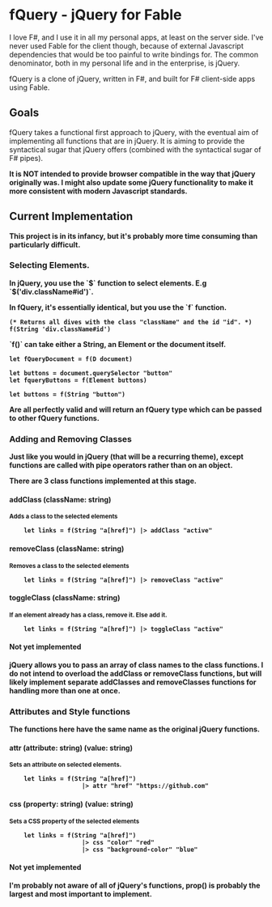 ﻿# fQuery - jQuery for Fable

<p>
	I love F#, and I use it in all my personal apps, at least on the server side. I've never used Fable for the client though,
	because of external Javascript dependencies that would be too painful to write bindings for. The common denominator, both in my personal life
	and in the enterprise, is jQuery.
</p>

<p>
	fQuery is a clone of jQuery, written in F#, and built for F# client-side apps using Fable. 
</p>

## Goals
<p>
	fQuery takes a functional first approach to jQuery, with the eventual aim of implementing all functions that are in jQuery. 
	It is aiming to provide the syntactical sugar that jQuery offers (combined with the syntactical sugar of F# pipes).
</p>

<p>
	<b>It is <b>NOT</b> intended to provide browser compatible in the way that jQuery originally was. 
	I might also update some jQuery functionality to make it more consistent with modern Javascript standards.
</p>


## Current Implementation
<p>
	This project is in its infancy, but it's probably more time consuming than particularly difficult.
<p>

### Selecting Elements.

<p>In jQuery, you use the `$` function to select elements. E.g `$('div.className#id')`.</p>
<p>In fQuery, it's essentially identical, but you use the `f` function.

```
(* Returns all dives with the class "className" and the id "id". *)
f(String 'div.className#id')
```

<p>`f()` can take either a String, an Element or the document itself.</p>

```
let fQueryDocument = f(D document)

let buttons = document.querySelector "button"
let fqueryButtons = f(Element buttons)

let buttons = f(String "button")
```

<p>Are all perfectly valid and will return an fQuery type which can be passed to other fQuery functions.</p>

### Adding and Removing Classes
<p>Just like you would in jQuery (that will be a recurring theme), except functions are called with pipe operators rather than on an object.</p>
<p>There are 3 class functions implemented at this stage.</p>

#### addClass (className: string)
<small>Adds a class to the selected elements</small>
```
	let links = f(String "a[href]") |> addClass "active"
```

#### removeClass (className: string)
<small>Removes a class to the selected elements</small>
```
	let links = f(String "a[href]") |> removeClass "active"
```
	
#### toggleClass (className: string)
<small>If an element already has a class, remove it. Else add it.</small>
```
	let links = f(String "a[href]") |> toggleClass "active"
```

#### Not yet implemented
<p>jQuery allows you to pass an array of class names to the class functions. I do not intend to overload the addClass or removeClass functions,
but will likely implement separate <b>addClasses</b> and <b>removeClasses</b> functions for handling more than one at once.
</p>


### Attributes and Style functions
<p>The functions here have the same name as the original jQuery functions.</p>

#### attr (attribute: string) (value: string)
<small>Sets an attribute on selected elements.</small>

```f#
	let links = f(String "a[href]") 
					|> attr "href" "https://github.com"
```


#### css (property: string) (value: string)
<small>Sets a CSS property of the selected elements</small>

```
	let links = f(String "a[href]") 
					|> css "color" "red"
					|> css "background-color" "blue"
```

#### Not yet implemented
<p>I'm probably not aware of all of jQuery's functions, <b>prop()</b> is probably the largest and most important to implement.</p>


